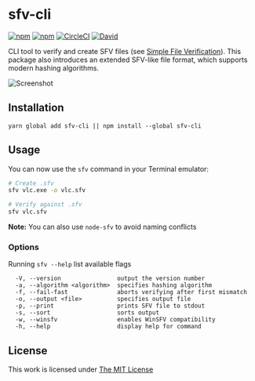 # sfv-cli

[![npm](https://flat.badgen.net/npm/license/sfv-cli)](https://www.npmjs.org/package/sfv-cli)
[![npm](https://flat.badgen.net/npm/v/sfv-cli)](https://www.npmjs.org/package/sfv-cli)
[![CircleCI](https://flat.badgen.net/circleci/github/idleberg/node-sfv-cli)](https://circleci.com/gh/idleberg/node-sfv-cli)
[![David](https://flat.badgen.net/david/dep/idleberg/node-sfv-cli)](https://david-dm.org/idleberg/node-sfv-cli)

CLI tool to verify and create SFV files (see [Simple File Verification](https://www.wikiwand.com/en/Simple_file_verification)). This package also introduces an extended SFV-like file format, which supports modern hashing algorithms.

![Screenshot](https://raw.github.com/idleberg/node-sfv-cli/master/screenshot.png)

## Installation

`yarn global add sfv-cli || npm install --global sfv-cli`

## Usage

You can now use the `sfv` command in your Terminal emulator:

```sh
# Create .sfv
sfv vlc.exe -o vlc.sfv

# Verify against .sfv
sfv vlc.sfv
```

**Note:** You can also use `node-sfv` to avoid naming conflicts

### Options

Running `sfv --help` list available flags

```
  -V, --version                output the version number
  -a, --algorithm <algorithm>  specifies hashing algorithm
  -f, --fail-fast              aborts verifying after first mismatch
  -o, --output <file>          specifies output file
  -p, --print                  prints SFV file to stdout
  -s, --sort                   sorts output
  -w, --winsfv                 enables WinSFV compatibility
  -h, --help                   display help for command
```

## License

This work is licensed under [The MIT License](https://opensource.org/licenses/MIT)
